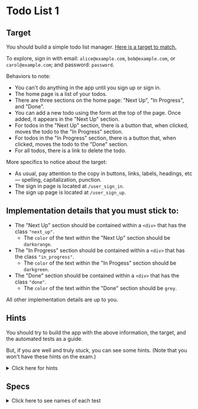 # Todo List 1

## Target

You should build a simple todo list manager. [Here is a target to match.](https://todo-list-1.matchthetarget.com)

To explore, sign in with email: `alice@example.com`, `bob@example.com`, or `carol@example.com`; and password: `password`.

Behaviors to note:

- You can't do anything in the app until you sign up or sign in.
- The home page is a list of your todos.
- There are three sections on the home page: "Next Up", "In Progress", and "Done".
- You can add a new todo using the form at the top of the page. Once added, it appears in the "Next Up" section.
- For todos in the "Next Up" section, there is a button that, when clicked, moves the todo to the "In Progress" section.
- For todos in the "In Progress" section, there is a button that, when clicked, moves the todo to the "Done" section.
- For all todos, there is a link to delete the todo.

More specifics to notice about the target:

- As usual, pay attention to the copy in buttons, links, labels, headings, etc — spelling, capitalization, punction.
- The sign in page is located at `/user_sign_in`.
- The sign up page is located at `/user_sign_up`.

## Implementation details that you must stick to:

- The "Next Up" section should be contained within a `<div>` that has the class `"next_up"`.
    - The `color` of the text within the "Next Up" section should be `darkorange`.
- The "In Progress" section should be contained within a `<div>` that has the class `"in_progress"`.
    - The `color` of the text within the "In Progess" section should be `darkgreen`.
- The "Done" section should be contained within a `<div>` that has the class `"done"`.
    - The `color` of the text within the "Done" section should be `grey`.

All other implementation details are up to you.

## Hints

You should try to build the app with the above information, the target, and the automated tests as a guide.

But, if you are well and truly stuck, you can see some hints. (Note that you won't have these hints on the exam.)

<details>
<summary>Click here for hints</summary>

## Data model

One possible data model for this application is as follows:

```
                                          ┌───────────────────────┐
┌──────────────────────────┐              │                       │
│                          │              │ Todo                  │
│ User                     │              │ ----                  │
│ ----                     │              │ id (integer)          │
│ id (integer)             │             ╱│ content (string)      │
│ email (string)           │┼┼──────────○─│ status (string)       │
│ password_digest (string) │             ╲│ user_id (integer)     │
│ created_at (datetime)    │              │ created_at (datetime) │
│ updated_at (datetime)    │              │ updated_at (datetime) │
│                          │              │                       │
└──────────────────────────┘              └───────────────────────┘
```
</details>


## Specs
<details>
  <summary>Click here to see names of each test</summary>

<li>The home page has an h1 element with the text "Your todo list"</li>

<li>The home page has an h2 element with the text "Add a new todo"</li>

<li>The home page has an h2 element with the text "Next Up"</li>

<li>The home page has an h2 element with the text "In Progress"</li>

<li>The home page has an h2 element with the text "Done"</li>

<li>The home page has a button that adds a new item to the todo list</li>

<li>The home page has a button that creates a todo item, and moves it to the "Next Up" section</li>

<li>The Next Up section has a div element with the class "next_up"</li>

<li>The Next Up section has the color of all text styled as darkorange</li>

<li>The Next Up section has a button that updates a todo item, and moves it to the "In Progress" section</li>

<li>The Next Up section displays todo items in a `<li>` element</li>

<li>The Next Up section displays the created at time for each todo items</li>

<li>The Next Up section has a link to delete a todo item with the text 'Delete'</li>

<li>The In Progress section has a div element with the class "in_progress"</li>

<li>The In Progress section has the color of all text styled as darkgreen</li>

<li>The In Progress section has a button that updates a todo item, and moves it to the "Done" section</li>

<li>The In Progress section displays todo items in a `<li>` element</li>

<li>The In Progress section displays the updated at time for each todo items</li>

<li>The In Progress section has a link to delete a todo item with the text 'Delete'</li>

<li>The Done section has a div element with the class "done"</li>

<li>The Done section has the color of all text styled as grey</li>

<li>The Done section displays todo items in a `<li>` element</li>

<li>The Done section displays the formatted updated at time for each todo items</li>

<li>The Done section has a link to delete a todo item with the text 'Delete'</li>

</details>
